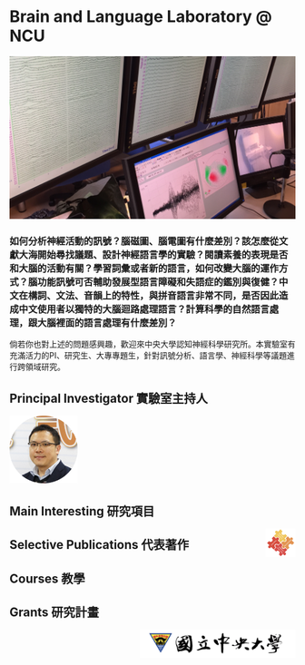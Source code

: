 # Brain and Language Laboratory @ NCU
![](./MEG.JPG)

### 如何分析神經活動的訊號？腦磁圖、腦電圖有什麼差別？該怎麼從文獻大海開始尋找議題、設計神經語言學的實驗？閱讀素養的表現是否和大腦的活動有關？學習詞彙或者新的語言，如何改變大腦的運作方式？腦功能訊號可否輔助發展型語言障礙和失語症的鑑別與復健？中文在構詞、文法、音韻上的特性，與拼音語言非常不同，是否因此造成中文使用者以獨特的大腦迴路處理語言？計算科學的自然語言處理，跟大腦裡面的語言處理有什麼差別？

倘若你也對上述的問題感興趣，歡迎來中央大學認知神經科學研究所。本實驗室有充滿活力的PI、研究生、大專專題生，針對訊號分析、語言學、神經科學等議題進行跨領域研究。


## Principal Investigator 實驗室主持人
<img src="./B27_PI.png" width="120">

## Main Interesting 研究項目
<img align="right" src="./puzzle_issues.png" height="50">

## Selective Publications 代表著作

## Courses 教學

## Grants 研究計畫

<img align="right" src="./ncu_logo.png" height="50">
